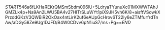 $START$546a6fLKHaREKrQMSmSbdm096lU+5LdryaTYunuXc01MXWWTAhJGMZLk4p+Na9An2LWU5BA4v27HITrSLuWYt1piX9JH5vh6K/8+aisftVSowkXPrzddGKzV3QWBiR2OkOax4ntLirK2uf6eAUpGcHrov6T22Iy8eZTMfurfrdTnAw/aDGy58Ze9Ug1DJFD/B4W0CDvv6pN1iuS7/ms+Pg==$END$
